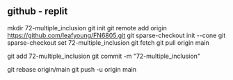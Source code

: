 ## github - replit

mkdir 72-multiple_inclusion
git init
git remote add origin https://github.com/leafyoung/FN6805.git
git sparse-checkout init --cone
git sparse-checkout set 72-multiple_inclusion
git fetch
git pull origin main

git add 72-multiple_inclusion
git commit -m "72-multiple_inclusion"

git rebase origin/main
git push -u origin main
